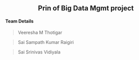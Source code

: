 <h2 align="center"> Prin of Big Data Mgmt project</h2>

<h4>Team Details</h4>
<blockquote>
 <p>Veeresha M Thotigar</p>
 </blockquote>
<blockquote>
 <p>Sai Sampath Kumar Raigiri </p>
 </blockquote>
 <blockquote>
 <p>Sai Srinivas Vidiyala</p>
 </blockquote>
